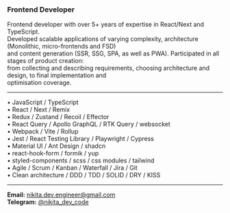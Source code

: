 ### Frontend Developer

Frontend developer with over 5+ years of expertise in React/Next and TypeScript.  
Developed scalable applications of varying complexity, architecture (Monolithic, micro-frontends and FSD)  
and content generation (SSR, SSG, SPA, as well as PWA). Participated in all stages of product creation:  
from collecting and describing requirements, choosing architecture and design, to final implementation and  
optimisation coverage.

---

• JavaScript / TypeScript  
• React / Next / Remix  
• Redux / Zustand / Recoil / Effector  
• React Query / Apollo GraphQL / RTK Query / websocket  
• Webpack / Vite / Rollup  
• Jest / React Testing Library / Playwright / Cypress  
• Material UI / Ant Design / shadcn  
• react-hook-form / formik / yup  
• styled-components / scss / css modules / tailwind  
• Agile / Scrum / Kanban / Waterfall / Jira / Git  
• Clean architecture / DDD / TDD / SOLID / DRY / KISS

---

**Email:** [nikita.dev.engineer@gmail.com](mailto:nikita.dev.engineer@gmail.com)  
**Telegram:** [@nikita_dev_code](https://t.me/nikita_dev_code)
